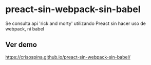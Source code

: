 # preact-sin-webpack-sin-babel
Se consulta api 'rick and morty' utilizando Preact sin hacer uso de webpack, ni babel

## Ver demo
https://crisospina.github.io/preact-sin-webpack-sin-babel/


